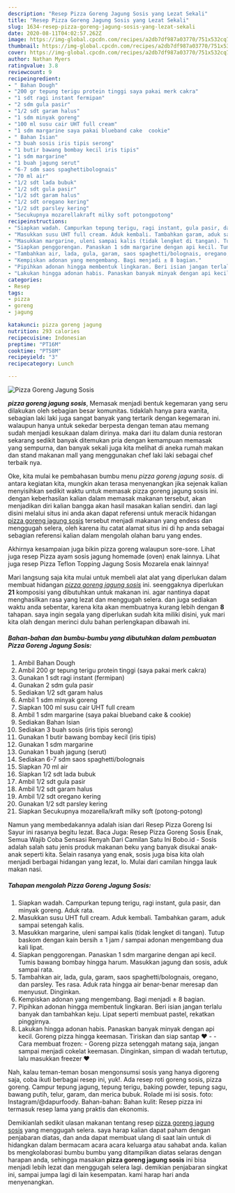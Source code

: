 ```yaml
---
description: "Resep Pizza Goreng Jagung Sosis yang Lezat Sekali"
title: "Resep Pizza Goreng Jagung Sosis yang Lezat Sekali"
slug: 1634-resep-pizza-goreng-jagung-sosis-yang-lezat-sekali
date: 2020-08-11T04:02:57.262Z
image: https://img-global.cpcdn.com/recipes/a2db7df987a03770/751x532cq70/pizza-goreng-jagung-sosis-foto-resep-utama.jpg
thumbnail: https://img-global.cpcdn.com/recipes/a2db7df987a03770/751x532cq70/pizza-goreng-jagung-sosis-foto-resep-utama.jpg
cover: https://img-global.cpcdn.com/recipes/a2db7df987a03770/751x532cq70/pizza-goreng-jagung-sosis-foto-resep-utama.jpg
author: Nathan Myers
ratingvalue: 3.8
reviewcount: 9
recipeingredient:
- " Bahan Dough"
- "200 gr tepung terigu protein tinggi saya pakai merk cakra"
- "1 sdt ragi instant fermipan"
- "2 sdm gula pasir"
- "1/2 sdt garam halus"
- "1 sdm minyak goreng"
- "100 ml susu cair UHT full cream"
- "1 sdm margarine saya pakai blueband cake  cookie"
- " Bahan Isian"
- "3 buah sosis iris tipis serong"
- "1 butir bawang bombay kecil iris tipis"
- "1 sdm margarine"
- "1 buah jagung serut"
- "6-7 sdm saos spaghettibolognais"
- "70 ml air"
- "1/2 sdt lada bubuk"
- "1/2 sdt gula pasir"
- "1/2 sdt garam halus"
- "1/2 sdt oregano kering"
- "1/2 sdt parsley kering"
- "Secukupnya mozarellakraft milky soft potongpotong"
recipeinstructions:
- "Siapkan wadah. Campurkan tepung terigu, ragi instant, gula pasir, dan minyak goreng. Aduk rata."
- "Masukkan susu UHT full cream. Aduk kembali. Tambahkan garam, aduk sampai setengah kalis."
- "Masukkan margarine, uleni sampai kalis (tidak lengket di tangan). Tutup baskom dengan kain bersih ± 1 jam / sampai adonan mengembang dua kali lipat."
- "Siapkan penggorengan. Panaskan 1 sdm margarine dengan api kecil. Tumis bawang bombay hingga harum. Masukkan jagung dan sosis, aduk sampai rata."
- "Tambahkan air, lada, gula, garam, saos spaghetti/bolognais, oregano, dan parsley. Tes rasa. Aduk rata hingga air benar-benar meresap dan menyusut. Dinginkan."
- "Kempiskan adonan yang mengembang. Bagi menjadi ± 8 bagian."
- "Pipihkan adonan hingga membentuk lingkaran. Beri isian jangan terlalu banyak dan tambahkan keju. Lipat seperti membuat pastel, rekatkan pinggirnya."
- "Lakukan hingga adonan habis. Panaskan banyak minyak dengan api kecil. Goreng pizza hingga keemasan. Tiriskan dan siap santap ❤  Cara membuat frozen: Goreng pizza setenggah matang saja, jangan sampai menjadi cokelat keemasan. Dinginkan, simpan di wadah tertutup, lalu masukkan freezer ❤"
categories:
- Resep
tags:
- pizza
- goreng
- jagung

katakunci: pizza goreng jagung 
nutrition: 293 calories
recipecuisine: Indonesian
preptime: "PT16M"
cooktime: "PT58M"
recipeyield: "3"
recipecategory: Lunch

---
```



![Pizza Goreng Jagung Sosis](https://img-global.cpcdn.com/recipes/a2db7df987a03770/751x532cq70/pizza-goreng-jagung-sosis-foto-resep-utama.jpg)

<b><i>pizza goreng jagung sosis</i></b>, Memasak menjadi bentuk kegemaran yang seru dilakukan oleh sebagian besar komunitas. tidaklah hanya para wanita, sebagian laki laki juga sangat banyak yang tertarik dengan kegemaran ini. walaupun hanya untuk sekedar berpesta dengan teman atau memang sudah menjadi kesukaan dalam dirinya. maka dari itu dalam dunia restoran sekarang sedikit banyak ditemukan pria dengan kemampuan memasak yang sempurna, dan banyak sekali juga kita melihat di aneka rumah makan dan stand makanan mall yang menggunakan chef laki laki sebagai chef terbaik nya.

Oke, kita mulai ke pembahasan bumbu menu <i>pizza goreng jagung sosis</i>. di antara kegiatan kita, mungkin akan terasa menyenangkan jika sejenak kalian menyisihkan sedikit waktu untuk memasak pizza goreng jagung sosis ini. dengan keberhasilan kalian dalam memasak makanan tersebut, akan menjadikan diri kalian bangga akan hasil masakan kalian sendiri. dan lagi disini melalui situs ini anda akan dapat referensi untuk meracik hidangan <u>pizza goreng jagung sosis</u> tersebut menjadi makanan yang endess dan menggugah selera, oleh karena itu catat alamat situs ini di hp anda sebagai sebagian referensi kalian dalam mengolah olahan baru yang endes.

Akhirnya kesampaian juga bikin pizza goreng walaupun sore-sore. Lihat juga resep Pizza ayam sosis jagung homemade (oven) enak lainnya. Lihat juga resep Pizza Teflon Topping Jagung Sosis Mozarela enak lainnya!


Mari langsung saja kita mulai untuk membeli alat alat yang diperlukan dalam membuat hidangan <u><i>pizza goreng jagung sosis</i></u> ini. seenggaknya diperlukan <b>21</b> komposisi yang dibutuhkan untuk makanan ini. agar nantinya dapat menghasilkan rasa yang lezat dan menggugah selera. dan juga sediakan waktu anda sebentar, karena kita akan membuatnya kurang lebih dengan <b>8</b> tahapan. saya ingin segala yang diperlukan sudah kita miliki disini, yuk mari kita olah dengan merinci dulu bahan perlengkapan dibawah ini.

<!--inarticleads1-->

##### Bahan-bahan dan bumbu-bumbu yang dibutuhkan dalam pembuatan Pizza Goreng Jagung Sosis:

1. Ambil  Bahan Dough
1. Ambil 200 gr tepung terigu protein tinggi (saya pakai merk cakra)
1. Gunakan 1 sdt ragi instant (fermipan)
1. Gunakan 2 sdm gula pasir
1. Sediakan 1/2 sdt garam halus
1. Ambil 1 sdm minyak goreng
1. Siapkan 100 ml susu cair UHT full cream
1. Ambil 1 sdm margarine (saya pakai blueband cake &amp; cookie)
1. Sediakan  Bahan Isian
1. Sediakan 3 buah sosis (iris tipis serong)
1. Gunakan 1 butir bawang bombay kecil (iris tipis)
1. Gunakan 1 sdm margarine
1. Gunakan 1 buah jagung (serut)
1. Sediakan 6-7 sdm saos spaghetti/bolognais
1. Siapkan 70 ml air
1. Siapkan 1/2 sdt lada bubuk
1. Ambil 1/2 sdt gula pasir
1. Ambil 1/2 sdt garam halus
1. Ambil 1/2 sdt oregano kering
1. Gunakan 1/2 sdt parsley kering
1. Siapkan Secukupnya mozarella/kraft milky soft (potong-potong)


Namun yang membedakannya adalah isian dari Resep Pizza Goreng Isi Sayur ini rasanya begitu lezat. Baca Juga: Resep Pizza Goreng Sosis Enak, Semua Wajib Coba Sensasi Renyah Dari Camilan Satu Ini Bobo.id - Sosis adalah salah satu jenis produk makanan beku yang banyak disukai anak-anak seperti kita. Selain rasanya yang enak, sosis juga bisa kita olah menjadi berbagai hidangan yang lezat, lo. Mulai dari camilan hingga lauk makan nasi. 

<!--inarticleads2-->

##### Tahapan mengolah Pizza Goreng Jagung Sosis:

1. Siapkan wadah. Campurkan tepung terigu, ragi instant, gula pasir, dan minyak goreng. Aduk rata.
1. Masukkan susu UHT full cream. Aduk kembali. Tambahkan garam, aduk sampai setengah kalis.
1. Masukkan margarine, uleni sampai kalis (tidak lengket di tangan). Tutup baskom dengan kain bersih ± 1 jam / sampai adonan mengembang dua kali lipat.
1. Siapkan penggorengan. Panaskan 1 sdm margarine dengan api kecil. Tumis bawang bombay hingga harum. Masukkan jagung dan sosis, aduk sampai rata.
1. Tambahkan air, lada, gula, garam, saos spaghetti/bolognais, oregano, dan parsley. Tes rasa. Aduk rata hingga air benar-benar meresap dan menyusut. Dinginkan.
1. Kempiskan adonan yang mengembang. Bagi menjadi ± 8 bagian.
1. Pipihkan adonan hingga membentuk lingkaran. Beri isian jangan terlalu banyak dan tambahkan keju. Lipat seperti membuat pastel, rekatkan pinggirnya.
1. Lakukan hingga adonan habis. Panaskan banyak minyak dengan api kecil. Goreng pizza hingga keemasan. Tiriskan dan siap santap ❤ -  - Cara membuat frozen: - Goreng pizza setenggah matang saja, jangan sampai menjadi cokelat keemasan. Dinginkan, simpan di wadah tertutup, lalu masukkan freezer ❤


Nah, kalau teman-teman bosan mengonsumsi sosis yang hanya digoreng saja, coba ikuti berbagai resep ini, yuk!. Ada resep roti goreng sosis, pizza goreng. Campur tepung jagung, tepung terigu, baking powder, tepung sagu, bawang putih, telur, garam, dan merica bubuk. Rolade mi isi sosis. foto: Instagram/@dapurfoody. Bahan-bahan: Bahan kulit: Resep pizza ini termasuk resep lama yang praktis dan ekonomis. 

Demikianlah sedikit ulasan makanan tentang resep <u>pizza goreng jagung sosis</u> yang menggugah selera. saya harap kalian dapat paham dengan penjabaran diatas, dan anda dapat membuat ulang di saat lain untuk di hidangkan dalam bermacam acara acara keluarga atau sahabat anda. kalian bs mengkolaborasi bumbu bumbu yang ditampilkan diatas selaras dengan harapan anda, sehingga masakan <b>pizza goreng jagung sosis</b> ini bisa menjadi lebih lezat dan menggugah selera lagi. demikian penjabaran singkat ini, sampai jumpa lagi di lain kesempatan. kami harap hari anda menyenangkan.
